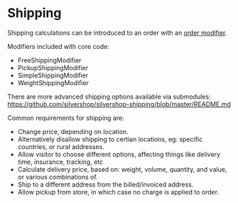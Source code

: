 # Shipping

Shipping calculations can be introduced to an order with an [order modifier](../03_How_It_Works/Order_Modifiers.md).

Modifiers included with core code:

 * FreeShippingModifier
 * PickupShippingModifier
 * SimpleShippingModifier
 * WeightShippingModifier

There are more advanced shipping options available via submodules:
https://github.com/silvershop/silvershop-shipping/blob/master/README.md

Common requirements for shipping are:

 * Change price, depending on location.
 * Alternatively disallow shipping to certian locations, eg: specific countries, or rural addresses.
 * Allow visitor to choose different options, affecting things like delivery time, insurance, tracking, etc
 * Calculate delivery price, based on: weight, volume, quantity, and value, or various combinations of.
 * Ship to a different address from the billed/invoiced address.
 * Allow pickup from store, in which case no charge is applied to order.

